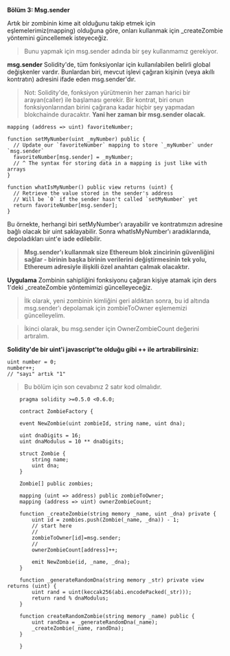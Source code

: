 **Bölüm 3: Msg.sender**

Artık bir zombinin kime ait olduğunu takip etmek için eşlemelerimiz(mapping) olduğuna göre, onları kullanmak için _createZombie yöntemini güncellemek isteyeceğiz.

>Bunu yapmak için msg.sender adında bir şey kullanmamız gerekiyor.

**msg.sender**
Solidity'de, tüm fonksiyonlar için kullanılabilen belirli global değişkenler vardır. Bunlardan biri, mevcut işlevi çağıran kişinin (veya akıllı kontratın) adresini ifade eden msg.sender'dır.

>Not: Solidity'de, fonksiyon yürütmenin her zaman harici bir arayan(caller) ile başlaması gerekir. Bir kontrat, biri onun fonksiyonlarından birini çağırana kadar hiçbir şey yapmadan blokchainde duracaktır. 
**Yani her zaman bir msg.sender olacak**.
```
mapping (address => uint) favoriteNumber;

function setMyNumber(uint _myNumber) public {
  // Update our `favoriteNumber` mapping to store `_myNumber` under `msg.sender`
  favoriteNumber[msg.sender] = _myNumber;
  // ^ The syntax for storing data in a mapping is just like with arrays
}

function whatIsMyNumber() public view returns (uint) {
  // Retrieve the value stored in the sender's address
  // Will be `0` if the sender hasn't called `setMyNumber` yet
  return favoriteNumber[msg.sender];
}
```
Bu örnekte, herhangi biri setMyNumber'ı arayabilir ve kontratımızın adresine bağlı olacak bir uint saklayabilir. Sonra whatIsMyNumber'ı aradıklarında, depoladıkları uint'e iade edilebilir.

>**Msg.sender'ı kullanmak size Ethereum blok zincirinin güvenliğini sağlar - birinin başka birinin verilerini değiştirmesinin tek yolu, Ethereum adresiyle ilişkili özel anahtarı çalmak olacaktır.**

**Uygulama**
Zombinin sahipliğini fonksiyonu çağıran kişiye atamak için ders 1'deki _createZombie yöntemimizi güncelleyeceğiz.

>İlk olarak, yeni zombinin kimliğini geri aldıktan sonra, bu id altında msg.sender'ı depolamak için zombieToOwner eşlememizi güncelleyelim.

>İkinci olarak, bu msg.sender için OwnerZombieCount değerini artıralım.

**Solidity'de bir uint'i javascript'te olduğu gibi ++ ile artırabilirsiniz:**


    uint number = 0;
    number++;
    // "sayı" artık "1"

>Bu bölüm için son cevabınız 2 satır kod olmalıdır.
```      
    pragma solidity >=0.5.0 <0.6.0;

    contract ZombieFactory {

    event NewZombie(uint zombieId, string name, uint dna);

    uint dnaDigits = 16;
    uint dnaModulus = 10 ** dnaDigits;

    struct Zombie {
        string name;
        uint dna;
    }

    Zombie[] public zombies;

    mapping (uint => address) public zombieToOwner;
    mapping (address => uint) ownerZombieCount;

    function _createZombie(string memory _name, uint _dna) private {
        uint id = zombies.push(Zombie(_name, _dna)) - 1;
        // start here
        //
        zombieToOwner[id]=msg.sender;
        //
        ownerZombieCount[address]++;

        emit NewZombie(id, _name, _dna);
    }

    function _generateRandomDna(string memory _str) private view returns (uint) {
        uint rand = uint(keccak256(abi.encodePacked(_str)));
        return rand % dnaModulus;
    }

    function createRandomZombie(string memory _name) public {
        uint randDna = _generateRandomDna(_name);
        _createZombie(_name, randDna);
    }

    }

```
